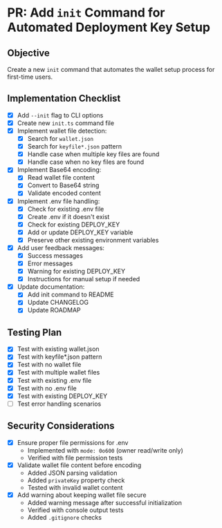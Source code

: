 # PR: Add `init` Command for Automated Deployment Key Setup

## Objective
Create a new `init` command that automates the wallet setup process for first-time users.

## Implementation Checklist
- [x] Add `--init` flag to CLI options
- [x] Create new `init.ts` command file
- [x] Implement wallet file detection:
  - [x] Search for `wallet.json`
  - [x] Search for `keyfile*.json` pattern
  - [x] Handle case when multiple key files are found
  - [x] Handle case when no key files are found
- [x] Implement Base64 encoding:
  - [x] Read wallet file content
  - [x] Convert to Base64 string
  - [x] Validate encoded content
- [x] Implement .env file handling:
  - [x] Check for existing .env file
  - [x] Create .env if it doesn't exist
  - [x] Check for existing DEPLOY_KEY
  - [x] Add or update DEPLOY_KEY variable
  - [x] Preserve other existing environment variables
- [x] Add user feedback messages:
  - [x] Success messages
  - [x] Error messages
  - [x] Warning for existing DEPLOY_KEY
  - [x] Instructions for manual setup if needed
- [x] Update documentation:
  - [x] Add init command to README
  - [x] Update CHANGELOG
  - [x] Update ROADMAP

## Testing Plan
- [x] Test with existing wallet.json
- [x] Test with keyfile*.json pattern
- [x] Test with no wallet file
- [x] Test with multiple wallet files
- [x] Test with existing .env file
- [x] Test with no .env file
- [x] Test with existing DEPLOY_KEY
- [ ] Test error handling scenarios

## Security Considerations
- [x] Ensure proper file permissions for .env
  - Implemented with `mode: 0o600` (owner read/write only)
  - Verified with file permission tests
- [x] Validate wallet file content before encoding
  - Added JSON parsing validation
  - Added `privateKey` property check
  - Tested with invalid wallet content
- [x] Add warning about keeping wallet file secure
  - Added warning message after successful initialization
  - Verified with console output tests
  - Added `.gitignore` checks
